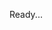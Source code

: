 <style>
pre, pre.sh_sourceCode { background-color: #e5e5ef; border: 1px solid #999; }

/* override deck.core.css */
.deck-container table { border: 1px solid black; }
.deck-container table td, .deck-container table th { border: 1px solid black; padding: .25em; }

</style>

Ready...

